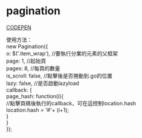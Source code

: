 # pagination  

[CODEPEN](https://codepen.io/justin000abc/pen/gOYQpOb)

使用方法：  
new Pagination({  
	o: $('.item_wrap'), //要執行分業的元素的父框架  
	page: 1, //起始頁  
	pages: 8, //每頁的數量  
  is_scroll: false, //點擊後是否捲動到.go的位置  
	lazy: false, //是否啟動lazyload  
	callback: {  
		page_hash: function(i){  
      //點擊頁碼後執行的callback，可在這控制location.hash  
			location.hash = '#'+ (i+1);  
		}  
	}  
});  

